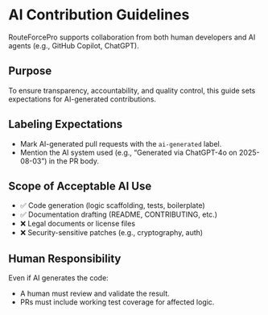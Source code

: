 # AI Contribution Guidelines

RouteForcePro supports collaboration from both human developers and AI agents (e.g., GitHub Copilot, ChatGPT).

## Purpose

To ensure transparency, accountability, and quality control, this guide sets expectations for AI-generated contributions.

## Labeling Expectations

- Mark AI-generated pull requests with the `ai-generated` label.
- Mention the AI system used (e.g., “Generated via ChatGPT-4o on 2025-08-03”) in the PR body.

## Scope of Acceptable AI Use

- ✅ Code generation (logic scaffolding, tests, boilerplate)
- ✅ Documentation drafting (README, CONTRIBUTING, etc.)
- ❌ Legal documents or license files
- ❌ Security-sensitive patches (e.g., cryptography, auth)

## Human Responsibility

Even if AI generates the code:
- A human must review and validate the result.
- PRs must include working test coverage for affected logic.